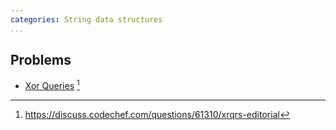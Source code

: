 ```yaml
---
categories: String data structures
...
```


## Problems
* [Xor Queries](https://www.codechef.com/problems/XRQRS) [^1]


[^1]: <https://discuss.codechef.com/questions/61310/xrqrs-editorial>
